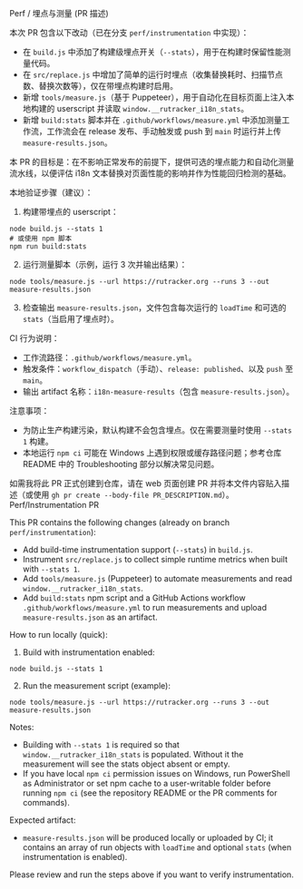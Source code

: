 Perf / 埋点与测量 (PR 描述)

本次 PR 包含以下改动（已在分支 `perf/instrumentation` 中实现）：

- 在 `build.js` 中添加了构建级埋点开关（`--stats`），用于在构建时保留性能测量代码。
- 在 `src/replace.js` 中增加了简单的运行时埋点（收集替换耗时、扫描节点数、替换次数等），仅在带埋点构建时启用。
- 新增 `tools/measure.js`（基于 Puppeteer），用于自动化在目标页面上注入本地构建的 userscript 并读取 `window.__rutracker_i18n_stats`。
- 新增 `build:stats` 脚本并在 `.github/workflows/measure.yml` 中添加测量工作流，工作流会在 release 发布、手动触发或 push 到 `main` 时运行并上传 `measure-results.json`。

本 PR 的目标是：在不影响正常发布的前提下，提供可选的埋点能力和自动化测量流水线，以便评估 i18n 文本替换对页面性能的影响并作为性能回归检测的基础。

本地验证步骤（建议）：

1. 构建带埋点的 userscript：

```pwsh
node build.js --stats 1
# 或使用 npm 脚本
npm run build:stats
```

2. 运行测量脚本（示例，运行 3 次并输出结果）：

```pwsh
node tools/measure.js --url https://rutracker.org --runs 3 --out measure-results.json
```

3. 检查输出 `measure-results.json`，文件包含每次运行的 `loadTime` 和可选的 `stats`（当启用了埋点时）。

CI 行为说明：

- 工作流路径：`.github/workflows/measure.yml`。
- 触发条件：`workflow_dispatch`（手动）、`release: published`、以及 `push` 至 `main`。
- 输出 artifact 名称：`i18n-measure-results`（包含 `measure-results.json`）。

注意事项：

- 为防止生产构建污染，默认构建不会包含埋点。仅在需要测量时使用 `--stats 1` 构建。
- 本地运行 `npm ci` 可能在 Windows 上遇到权限或缓存路径问题；参考仓库 README 中的 Troubleshooting 部分以解决常见问题。

如需我将此 PR 正式创建到仓库，请在 web 页面创建 PR 并将本文件内容贴入描述（或使用 `gh pr create --body-file PR_DESCRIPTION.md`）。
Perf/Instrumentation PR

This PR contains the following changes (already on branch `perf/instrumentation`):

- Add build-time instrumentation support (`--stats`) in `build.js`.
- Instrument `src/replace.js` to collect simple runtime metrics when built with `--stats 1`.
- Add `tools/measure.js` (Puppeteer) to automate measurements and read `window.__rutracker_i18n_stats`.
- Add `build:stats` npm script and a GitHub Actions workflow `.github/workflows/measure.yml` to run measurements and upload `measure-results.json` as an artifact.

How to run locally (quick):

1. Build with instrumentation enabled:
```
node build.js --stats 1
```

2. Run the measurement script (example):
```
node tools/measure.js --url https://rutracker.org --runs 3 --out measure-results.json
```

Notes:
- Building with `--stats 1` is required so that `window.__rutracker_i18n_stats` is populated. Without it the measurement will see the stats object absent or empty.
- If you have local `npm ci` permission issues on Windows, run PowerShell as Administrator or set npm cache to a user-writable folder before running `npm ci` (see the repository README or the PR comments for commands).

Expected artifact:
- `measure-results.json` will be produced locally or uploaded by CI; it contains an array of run objects with `loadTime` and optional `stats` (when instrumentation is enabled).

Please review and run the steps above if you want to verify instrumentation.

